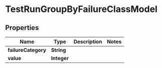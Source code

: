 

# TestRunGroupByFailureClassModel


## Properties

| Name | Type | Description | Notes |
|------------ | ------------- | ------------- | -------------|
|**failureCategory** | **String** |  |  |
|**value** | **Integer** |  |  |



